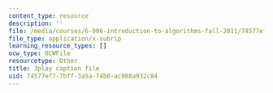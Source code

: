 ```yaml
---
content_type: resource
description: ''
file: /media/courses/6-006-introduction-to-algorithms-fall-2011/74577ef77bff3a5a74b0ac988a932c84_AfSk24UTFS8.srt
file_type: application/x-subrip
learning_resource_types: []
ocw_type: OCWFile
resourcetype: Other
title: 3play caption file
uid: 74577ef7-7bff-3a5a-74b0-ac988a932c84
---
```

